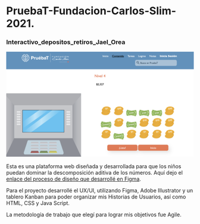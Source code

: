 # PruebaT-Fundacion-Carlos-Slim-2021.

### Interactivo_depositos_retiros_Jael_Orea

![Visualización del juego](https://raw.githubusercontent.com/Jael91/PruebaT-Fundaci-n-Carlos-Slim-2021./master/assets/img/readme.png)

Esta es una plataforma web diseñada y desarrollada para que los niños puedan dominar la descomposición aditiva de los números. Aquí dejo el [enlace del proceso de diseño que desarrollé en Figma](https://www.figma.com/proto/m4eXhYxmWP9TjkMu9qDdGS/PruebaT-FundacionCarlosSlim?node-id=39%3A2&scaling=scale-down&page-id=0%3A1).

Para el proyecto desarrollé el UX/UI, utilizando Figma, Adobe Illustrator y un tablero Kanban para poder organizar mis Historias de Usuarios, así como HTML, CSS y Java Script.

La metodología de trabajo que elegí para lograr mis objetivos fue Agile. 
